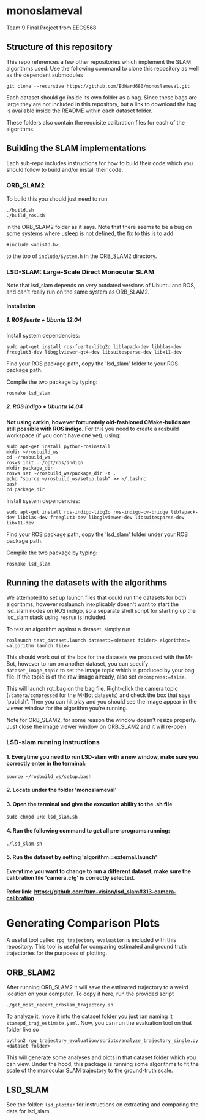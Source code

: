 # monoslameval
Team 9 Final Project from EECS568

## Structure of this repository

This repo references a few other repositories which implement the SLAM algorithms used.
Use the following command to clone this repository as well as the dependent submodules

```
git clone --recursive https://github.com/EdWard680/monoslameval.git
```

Each dataset should go inside its own folder as a bag. Since these bags are large they are not included in this repository, but a link to download the bag is available inside the README within each dataset folder.

These folders also contain the requisite calibration files for each of the algorithms.

## Building the SLAM implementations

Each sub-repo includes instructions for how to build their code which you should follow to build and/or install their code.

### ORB_SLAM2

To build this you should just need to run
```
./build.sh
./build_ros.sh
```
in the ORB_SLAM2 folder as it says. Note that there seems to be a bug on some systems where usleep is not defined, the fix to this is to add
```
#include <unistd.h>
```
to the top of `include/System.h` in the ORB_SLAM2 directory.

### LSD-SLAM: Large-Scale Direct Monocular SLAM

Note that lsd_slam depends on very outdated versions of Ubuntu and ROS, and can't really run on the same system as ORB_SLAM2.

#### Installation
##### 1. ROS fuerte + Ubuntu 12.04
Install system dependencies:

    sudo apt-get install ros-fuerte-libg2o liblapack-dev libblas-dev freeglut3-dev libqglviewer-qt4-dev libsuitesparse-dev libx11-dev

Find your ROS package path, copy the 'lsd_slam' folder to your ROS package path.

Compile the two package by typing:

    rosmake lsd_slam

##### 2. ROS indigo + Ubuntu 14.04
**Not using catkin, however fortunately old-fashioned CMake-builds are still possible with ROS indigo.**
For this you need to create a rosbuild workspace (if you don't have one yet), using:

    sudo apt-get install python-rosinstall
    mkdir ~/rosbuild_ws
    cd ~/rosbuild_ws
    rosws init . /opt/ros/indigo
    mkdir package_dir
    rosws set ~/rosbuild_ws/package_dir -t .
    echo "source ~/rosbuild_ws/setup.bash" >> ~/.bashrc
    bash
    cd package_dir

Install system dependencies:

    sudo apt-get install ros-indigo-libg2o ros-indigo-cv-bridge liblapack-dev libblas-dev freeglut3-dev libqglviewer-dev libsuitesparse-dev libx11-dev

Find your ROS package path, copy the 'lsd_slam' folder under your ROS package path.

Compile the two package by typing:

    rosmake lsd_slam

## Running the datasets with the algorithms

We attempted to set up launch files that could run the datasets for both algorithms, however roslaunch inexplicably doesn't want to start the lsd_slam nodes on ROS indigo, so a separate shell script for starting up the lsd_slam stack using `rosrun` is included.

To test an algorithm against a dataset, simply run
```
roslaunch test_dataset.launch dataset:=<dataset folder> algorithm:=<algorithm launch file>
```

This should work out of the box for the datasets we produced with the M-Bot, however to run on another dataset, you can specify `dataset_image_topic` to set the image topic which is produced by your bag file. If the topic is of the raw image already, also set `decompress:=false`.

This will launch rqt_bag on the bag file. Right-click the camera topic (`/camera/compressed` for the M-Bot datasets) and check the box that says 'publish'. Then you can hit play and you should see the image appear in the viewer window for the algorithm you're running.

Note for ORB_SLAM2, for some reason the window doesn't resize properly. Just close the image viewer window on ORB_SLAM2 and it will re-open

### LSD-slam running instructions
#### 1. Everytime you need to run LSD-slam with a new window, make sure you correctly enter in the terminal:
```
source ~/rosbuild_ws/setup.bash
```
#### 2. Locate under the folder 'monoslameval'

#### 3. Open the terminal and give the execution ability to the .sh file
```
sudo chmod u+x lsd_slam.sh
```

#### 4. Run the following command to get all pre-programs running:
```
./lsd_slam.sh
```

#### 5. Run the dataset by setting 'algorithm:=external.launch'

#### Everytime you want to change to run a different dataset, make sure the calibration file 'camera.cfg' is correctly selected.
#### Refer link: https://github.com/tum-vision/lsd_slam#313-camera-calibration

# Generating Comparison Plots

A useful tool called `rpg_trajectory_evaluation` is included with this repository. This tool is useful for comparing estimated and ground truth trajectories for the purposes of plotting.

## ORB_SLAM2

After running ORB_SLAM2 it will save the estimated trajectory to a weird location on your computer. To copy it here, run the provided script
```
./get_most_recent_orbslam_trajectory.sh
```

To analyze it, move it into the dataset folder you just ran naming it `stamepd_traj_estimate.yaml`. Now, you can run the evaluation tool on that folder like so
```
python2 rpg_trajectory_evaluation/scripts/analyze_trajectory_single.py <dataset folder>
```

This will generate some analyses and plots in that dataset folder which you can view. Under the hood, this package is running some algorithms to fit the scale of the monocular SLAM trajectory to the ground-truth scale.

## LSD_SLAM
See the folder: `lsd_plotter` for instructions on extracting and comparing the data for lsd_slam
